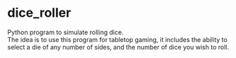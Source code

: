 # dice_roller
Python program to simulate rolling dice.
<br>The idea is to use this program for tabletop gaming, it includes the ability to select a die of any number of sides, and the number of dice you wish to roll.
